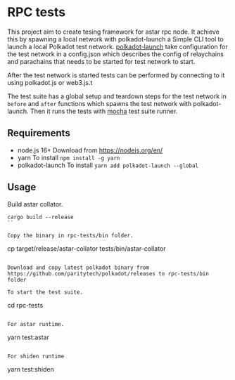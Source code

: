 # RPC tests

This project aim to create tesing framework for astar rpc node. It achieve this by spawning a local network with polkadot-launch a Simple CLI tool to launch a local Polkadot test network. [polkadot-launch](https://github.com/paritytech/polkadot-launch) take configuration for the test network in a config.json which describes the config of relaychains and parachains that needs to be started for test network to start.

After the test network is started tests can be performed by connecting to it using polkadot.js or web3.js.t

The test suite has a global setup and teardown steps for the test network in `before` and `after` functions which spawns the test network with polkadot-launch. Then it runs the tests with [mocha](https://mochajs.org/) test suite runner.

## Requirements

- node.js 16+
Download from https://nodejs.org/en/
- yarn
To install `npm install -g yarn`
- polkadot-launch
To install `yarn add polkadot-launch --global`

## Usage

Build astar collator.

```
cargo build --release
``

Copy the binary in rpc-tests/bin folder.

```
cp target/release/astar-collator tests/bin/astar-collator
```

Download and copy latest polkadot binary from https://github.com/paritytech/polkadot/releases to rpc-tests/bin folder

To start the test suite.

```
cd rpc-tests
```

For astar runtime.

```
yarn test:astar
```

For shiden runtime

```
yarn test:shiden
```